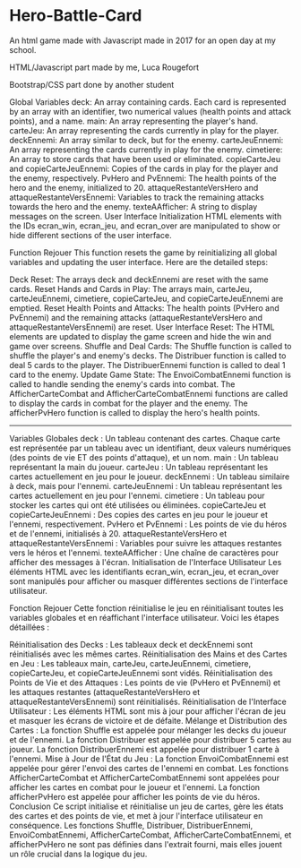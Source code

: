 # Hero-Battle-Card
An html game made with Javascript made in 2017 for an open day at my school.  

HTML/Javascript part made by me, Luca Rougefort

Bootstrap/CSS part done by another student

Global Variables
deck: An array containing cards. Each card is represented by an array with an identifier, two numerical values (health points and attack points), and a name.
main: An array representing the player's hand.
carteJeu: An array representing the cards currently in play for the player.
deckEnnemi: An array similar to deck, but for the enemy.
carteJeuEnnemi: An array representing the cards currently in play for the enemy.
cimetiere: An array to store cards that have been used or eliminated.
copieCarteJeu and copieCarteJeuEnnemi: Copies of the cards in play for the player and the enemy, respectively.
PvHero and PvEnnemi: The health points of the hero and the enemy, initialized to 20.
attaqueRestanteVersHero and attaqueRestanteVersEnnemi: Variables to track the remaining attacks towards the hero and the enemy.
texteAAfficher: A string to display messages on the screen.
User Interface Initialization
HTML elements with the IDs ecran_win, ecran_jeu, and ecran_over are manipulated to show or hide different sections of the user interface.

Function Rejouer
This function resets the game by reinitializing all global variables and updating the user interface. Here are the detailed steps:

Deck Reset: The arrays deck and deckEnnemi are reset with the same cards.
Reset Hands and Cards in Play: The arrays main, carteJeu, carteJeuEnnemi, cimetiere, copieCarteJeu, and copieCarteJeuEnnemi are emptied.
Reset Health Points and Attacks: The health points (PvHero and PvEnnemi) and the remaining attacks (attaqueRestanteVersHero and attaqueRestanteVersEnnemi) are reset.
User Interface Reset: The HTML elements are updated to display the game screen and hide the win and game over screens.
Shuffle and Deal Cards:
The Shuffle function is called to shuffle the player's and enemy's decks.
The Distribuer function is called to deal 5 cards to the player.
The DistribuerEnnemi function is called to deal 1 card to the enemy.
Update Game State:
The EnvoiCombatEnnemi function is called to handle sending the enemy's cards into combat.
The AfficherCarteCombat and AfficherCarteCombatEnnemi functions are called to display the cards in combat for the player and the enemy.
The afficherPvHero function is called to display the hero's health points.

----------------------------------------------------------------------------------------------------------------------------------------------------------------------------------


Variables Globales
deck : Un tableau contenant des cartes. Chaque carte est représentée par un tableau avec un identifiant, deux valeurs numériques (des points de vie ET des points d'attaque), et un nom.
main : Un tableau représentant la main du joueur.
carteJeu : Un tableau représentant les cartes actuellement en jeu pour le joueur.
deckEnnemi : Un tableau similaire à deck, mais pour l'ennemi.
carteJeuEnnemi : Un tableau représentant les cartes actuellement en jeu pour l'ennemi.
cimetiere : Un tableau pour stocker les cartes qui ont été utilisées ou éliminées.
copieCarteJeu et copieCarteJeuEnnemi : Des copies des cartes en jeu pour le joueur et l'ennemi, respectivement.
PvHero et PvEnnemi : Les points de vie du héros et de l'ennemi, initialisés à 20.
attaqueRestanteVersHero et attaqueRestanteVersEnnemi : Variables pour suivre les attaques restantes vers le héros et l'ennemi.
texteAAfficher : Une chaîne de caractères pour afficher des messages à l'écran.
Initialisation de l'Interface Utilisateur
Les éléments HTML avec les identifiants ecran_win, ecran_jeu, et ecran_over sont manipulés pour afficher ou masquer différentes sections de l'interface utilisateur.

Fonction Rejouer
Cette fonction réinitialise le jeu en réinitialisant toutes les variables globales et en réaffichant l'interface utilisateur. Voici les étapes détaillées :

Réinitialisation des Decks : Les tableaux deck et deckEnnemi sont réinitialisés avec les mêmes cartes.
Réinitialisation des Mains et des Cartes en Jeu : Les tableaux main, carteJeu, carteJeuEnnemi, cimetiere, copieCarteJeu, et copieCarteJeuEnnemi sont vidés.
Réinitialisation des Points de Vie et des Attaques : Les points de vie (PvHero et PvEnnemi) et les attaques restantes (attaqueRestanteVersHero et attaqueRestanteVersEnnemi) sont réinitialisés.
Réinitialisation de l'Interface Utilisateur : Les éléments HTML sont mis à jour pour afficher l'écran de jeu et masquer les écrans de victoire et de défaite.
Mélange et Distribution des Cartes :
La fonction Shuffle est appelée pour mélanger les decks du joueur et de l'ennemi.
La fonction Distribuer est appelée pour distribuer 5 cartes au joueur.
La fonction DistribuerEnnemi est appelée pour distribuer 1 carte à l'ennemi.
Mise à Jour de l'État du Jeu :
La fonction EnvoiCombatEnnemi est appelée pour gérer l'envoi des cartes de l'ennemi en combat.
Les fonctions AfficherCarteCombat et AfficherCarteCombatEnnemi sont appelées pour afficher les cartes en combat pour le joueur et l'ennemi.
La fonction afficherPvHero est appelée pour afficher les points de vie du héros.
Conclusion
Ce script initialise et réinitialise un jeu de cartes, gère les états des cartes et des points de vie, et met à jour l'interface utilisateur en conséquence. Les fonctions Shuffle, Distribuer, DistribuerEnnemi, EnvoiCombatEnnemi, AfficherCarteCombat, AfficherCarteCombatEnnemi, et afficherPvHero ne sont pas définies dans l'extrait fourni, mais elles jouent un rôle crucial dans la logique du jeu.
